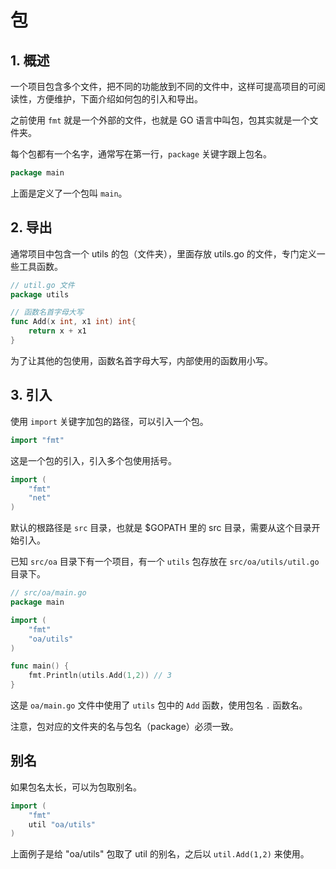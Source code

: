 # 包

## 1. 概述

一个项目包含多个文件，把不同的功能放到不同的文件中，这样可提高项目的可阅读性，方便维护，下面介绍如何包的引入和导出。

之前使用 `fmt` 就是一个外部的文件，也就是 GO 语言中叫包，包其实就是一个文件夹。

每个包都有一个名字，通常写在第一行，`package` 关键字跟上包名。

```go
package main
```

上面是定义了一个包叫 `main`。

## 2. 导出

通常项目中包含一个 utils 的包（文件夹），里面存放 utils.go 的文件，专门定义一些工具函数。

```go
// util.go 文件
package utils

// 函数名首字母大写
func Add(x int, x1 int) int{
    return x + x1
}
```

为了让其他的包使用，函数名首字母大写，内部使用的函数用小写。

## 3. 引入

使用 `import` 关键字加包的路径，可以引入一个包。

```go
import "fmt"
```

这是一个包的引入，引入多个包使用括号。

```go
import (
    "fmt"
    "net"
)
```

默认的根路径是 `src` 目录，也就是 $GOPATH 里的 src 目录，需要从这个目录开始引入。

已知 `src/oa` 目录下有一个项目，有一个 `utils` 包存放在 `src/oa/utils/util.go` 目录下。

```go
// src/oa/main.go
package main

import (
    "fmt"
    "oa/utils"
)

func main() {
    fmt.Println(utils.Add(1,2)) // 3
}
```

这是 `oa/main.go` 文件中使用了 `utils` 包中的 `Add` 函数，使用包名 `.` 函数名。

注意，包对应的文件夹的名与包名（package）必须一致。

## 别名

如果包名太长，可以为包取别名。

```go
import (
    "fmt"
    util "oa/utils"
)
```

上面例子是给 "oa/utils" 包取了 util 的别名，之后以 `util.Add(1,2)` 来使用。

<comment-comment/> 
